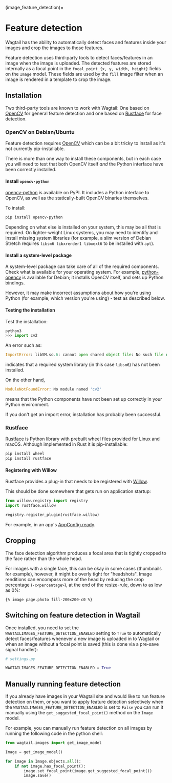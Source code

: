 (image_feature_detection)=

# Feature detection

Wagtail has the ability to automatically detect faces and features inside your images and crop the images to those features.

Feature detection uses third-party tools to detect faces/features in an image when the image is uploaded. The detected features are stored internally as a focal point in the `focal_point_{x, y, width, height}` fields on the `Image` model. These fields are used by the `fill` image filter when an image is rendered in a template to crop the image.

## Installation

Two third-party tools are known to work with Wagtail: One based on [OpenCV](https://opencv.org/) for general feature detection and one based on [Rustface](https://github.com/torchbox/rustface-py/) for face detection.

### OpenCV on Debian/Ubuntu

Feature detection requires [OpenCV](https://opencv.org/) which can be a bit tricky to install as it's not currently pip-installable.

There is more than one way to install these components, but in each case you will need to test that both OpenCV itself _and_ the Python interface have been correctly installed.

#### Install `opencv-python`

[opencv-python](https://pypi.org/project/opencv-python/) is available on PyPI.
It includes a Python interface to OpenCV, as well as the statically-built OpenCV binaries themselves.

To install:

```sh
pip install opencv-python
```

Depending on what else is installed on your system, this may be all that is required. On lighter-weight Linux systems, you may need to identify and install missing system libraries (for example, a slim version of Debian Stretch requires `libsm6 libxrender1 libxext6` to be installed with `apt`).

#### Install a system-level package

A system-level package can take care of all of the required components. Check what is available for your operating system. For example, [python-opencv](https://packages.debian.org/stretch/python-opencv) is available for Debian; it installs OpenCV itself, and sets up Python bindings.

However, it may make incorrect assumptions about how you're using Python (for example, which version you're using) - test as described below.

#### Testing the installation

Test the installation:

```python
python3
>>> import cv2
```

An error such as:

```python
ImportError: libSM.so.6: cannot open shared object file: No such file or directory
```

indicates that a required system library (in this case `libsm6`) has not been installed.

On the other hand,

```python
ModuleNotFoundError: No module named 'cv2'
```

means that the Python components have not been set up correctly in your Python environment.

If you don't get an import error, installation has probably been successful.

### Rustface

[Rustface](https://github.com/torchbox/rustface-py/) is Python library with prebuilt wheel files provided for Linux and macOS. Although implemented in Rust it is pip-installable:

```sh
pip install wheel
pip install rustface
```

#### Registering with Willow

Rustface provides a plug-in that needs to be registered with [Willow](https://github.com/wagtail/Willow).

This should be done somewhere that gets run on application startup:

```python
from willow.registry import registry
import rustface.willow

registry.register_plugin(rustface.willow)
```

For example, in an app's [AppConfig.ready](https://docs.djangoproject.com/en/stable/ref/applications/#django.apps.AppConfig.ready).

## Cropping

The face detection algorithm produces a focal area that is tightly cropped to the face rather than the whole head.

For images with a single face, this can be okay in some cases (thumbnails for example), however, it might be overly tight for "headshots".
Image renditions can encompass more of the head by reducing the crop percentage (`-c<percentage>`), at the end of the resize-rule, down to as low as 0%:

```html+django
{% image page.photo fill-200x200-c0 %}
```

## Switching on feature detection in Wagtail

Once installed, you need to set the `WAGTAILIMAGES_FEATURE_DETECTION_ENABLED` setting to `True` to automatically detect faces/features whenever a new image is uploaded in to Wagtail or when an image without a focal point is saved (this is done via a pre-save signal handler):

```python
# settings.py

WAGTAILIMAGES_FEATURE_DETECTION_ENABLED = True
```

## Manually running feature detection

If you already have images in your Wagtail site and would like to run feature detection on them, or you want to apply feature detection selectively when the `WAGTAILIMAGES_FEATURE_DETECTION_ENABLED` is set to `False` you can run it manually using the `get_suggested_focal_point()` method on the `Image` model.

For example, you can manually run feature detection on all images by running the following code in the python shell:

```python
from wagtail.images import get_image_model

Image = get_image_model()

for image in Image.objects.all():
    if not image.has_focal_point():
        image.set_focal_point(image.get_suggested_focal_point())
        image.save()
```
